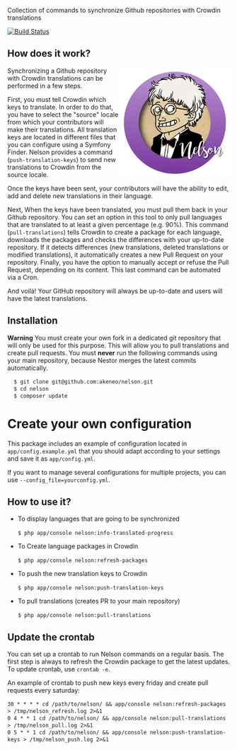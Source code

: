 Collection of commands to synchronize Github repositories with Crowdin translations

[![Build Status](https://travis-ci.org/akeneo/nelson.svg?branch=master)](https://travis-ci.org/akeneo/nelson)


## How does it work?

<img align="right" src="nelson.png" width="250"/>

Synchronizing a Github repository with Crowdin translations can be performed in a few steps.

First, you must tell Crowdin which keys to translate. In order to do that, you have to select the "source" locale from which your contributors will make their translations.
All translation keys are located in different files that you can configure using a Symfony Finder.
Nelson provides a command (`push-translation-keys`) to send new translations to Crowdin from the source locale.

Once the keys have been sent, your contributors will have the ability to edit, add and delete new translations in their language.

Next, When the keys have been translated, you must pull them back in your Github repository. You can set an option in this tool to only pull languages that are translated to at least a given percentage (e.g. 90%).
This command (`pull-translations`) tells Crowdin to create a package for each language, downloads the packages and checks the differences with your up-to-date repository.
If it detects differences (new translations, deleted translations or modified translations), it automatically creates a new Pull Request on your repository.
Finally, you have the option to manually accept or refuse the Pull Request, depending on its content. This last command can be automated via a Cron.

And voilà! Your GitHub repository will always be up-to-date and users will have the latest translations.

## Installation

**Warning** You must create your own fork in a dedicated git repository that will only be used for this purpose. This will allow you to pull translations and create pull requests.
You must **never** run the following commands using your main repository, because Nestor merges the latest commits automatically.

```
  $ git clone git@github.com:akeneo/nelson.git
  $ cd nelson
  $ composer update
```

# Create your own configuration

This package includes an example of configuration located in `app/config.example.yml` that you should adapt according to your settings and save it as `app/config.yml`.

If you want to manage several configurations for multiple projects, you can use `--config_file=yourconfig.yml`.

## How to use it?

- To display languages that are going to be synchronized

  `$ php app/console nelson:info-translated-progress`

- To Create language packages in Crowdin

  `$ php app/console nelson:refresh-packages`

- To push the new translation keys to Crowdin

  `$ php app/console nelson:push-translation-keys`

- To pull translations (creates PR to your main repository)

  `$ php app/console nelson:pull-translations`


## Update the crontab

You can set up a crontab to run Nelson commands on a regular basis.
The first step is always to refresh the Crowdin package to get the latest updates.
To update crontab, use `crontab -e`.

An example of crontab to push new keys every friday and create pull requests every saturday:
```
30 * * * * cd /path/to/nelson/ && app/console nelson:refresh-packages > /tmp/nelson_refresh.log 2>&1
0 4 * * 1 cd /path/to/nelson/ && app/console nelson:pull-translations > /tmp/nelson_pull.log 2>&1
0 5 * * 1 cd /path/to/nelson/ && app/console nelson:push-translation-keys > /tmp/nelson_push.log 2>&1
```
